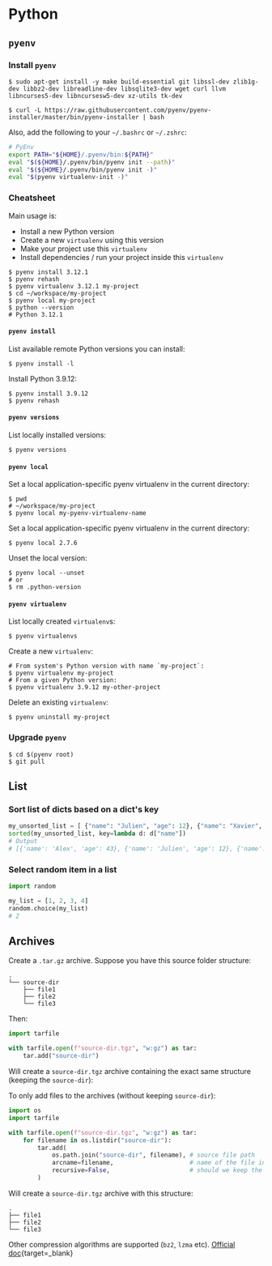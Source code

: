 # Python

## `pyenv`

### Install `pyenv`

```shell
$ sudo apt-get install -y make build-essential git libssl-dev zlib1g-dev libbz2-dev libreadline-dev libsqlite3-dev wget curl llvm libncurses5-dev libncursesw5-dev xz-utils tk-dev

$ curl -L https://raw.githubusercontent.com/pyenv/pyenv-installer/master/bin/pyenv-installer | bash
```

Also, add the following to your `~/.bashrc` or `~/.zshrc`:

```bash
# PyEnv
export PATH="${HOME}/.pyenv/bin:${PATH}"
eval "$(${HOME}/.pyenv/bin/pyenv init --path)"
eval "$(${HOME}/.pyenv/bin/pyenv init -)"
eval "$(pyenv virtualenv-init -)"
```

### Cheatsheet

Main usage is:

- Install a new Python version
- Create a new `virtualenv` using this version
- Make your project use this `virtualenv`
- Install dependencies / run your project inside this `virtualenv`

```shell
$ pyenv install 3.12.1
$ pyenv rehash
$ pyenv virtualenv 3.12.1 my-project
$ cd ~/workspace/my-project
$ pyenv local my-project
$ python --version
# Python 3.12.1
```

#### `pyenv install`

List available remote Python versions you can install:

```shell
$ pyenv install -l
```

Install Python 3.9.12:

```shell
$ pyenv install 3.9.12
$ pyenv rehash
```

#### `pyenv versions`

List locally installed versions:

```shell
$ pyenv versions
```

#### `pyenv local`

Set a local application-specific pyenv virtualenv in the current directory:

```shell
$ pwd
# ~/workspace/my-project
$ pyenv local my-pyenv-virtualenv-name
```

Set a local application-specific pyenv virtualenv in the current directory:

```shell
$ pyenv local 2.7.6
```

Unset the local version:

```shell
$ pyenv local --unset
# or
$ rm .python-version
```

#### `pyenv virtualenv`

List locally created `virtualenv`s:

```shell
$ pyenv virtualenvs
```

Create a new `virtualenv`:

```shell
# From system's Python version with name `my-project`:
$ pyenv virtualenv my-project
# From a given Python version:
$ pyenv virtualenv 3.9.12 my-other-project
```

Delete an existing `virtualenv`:

```shell
$ pyenv uninstall my-project
```

### Upgrade `pyenv`

```shell
$ cd $(pyenv root)
$ git pull
```

## List

### Sort list of dicts based on a dict's key

```python
my_unsorted_list = [ {"name": "Julien", "age": 12}, {"name": "Xavier", "age": 20}, {"name": "Alex", "age": 43}]
sorted(my_unsorted_list, key=lambda d: d["name"])
# Output
# [{'name': 'Alex', 'age': 43}, {'name': 'Julien', 'age': 12}, {'name': 'Xavier', 'age': 20}]
```

### Select random item in a list

```python
import random

my_list = [1, 2, 3, 4]
random.choice(my_list)
# 2
```

## Archives

Create a `.tar.gz` archive. Suppose you have this source folder structure:

```text
.
└── source-dir
    ├── file1
    ├── file2
    └── file3
```

Then:

```python
import tarfile

with tarfile.open(f"source-dir.tgz", "w:gz") as tar:
    tar.add("source-dir")
```

Will create a `source-dir.tgz` archive containing the exact same structure (keeping the `source-dir`):

To only add files to the archives (without keeping `source-dir`):

```python
import os
import tarfile

with tarfile.open(f"source-dir.tgz", "w:gz") as tar:
    for filename in os.listdir("source-dir"):
        tar.add(
            os.path.join("source-dir", filename), # source file path
            arcname=filename,                     # name of the file in the archive
            recursive=False,                      # should we keep the source structure, aka keep "source-dir/filename" ?
        )
```

Will create a `source-dir.tgz` archive with this structure:

```text
.
├── file1
├── file2
└── file3
```

Other compression algorithms are supported (`bz2`, `lzma` etc). [Official doc](https://docs.python.org/fr/3.13/library/archiving.html){target=_blank}
